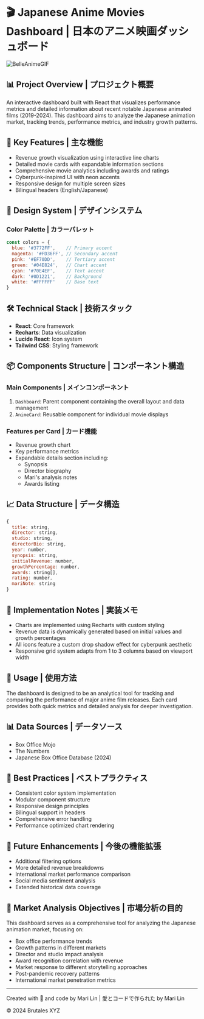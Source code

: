 # 🎬 Japanese Anime Movies Dashboard | 日本のアニメ映画ダッシュボード

![BelleAnimeGIF](https://github.com/user-attachments/assets/f4627101-64a5-4a4b-a748-6394b1387de4)


## 📊 Project Overview | プロジェクト概要
An interactive dashboard built with React that visualizes performance metrics and detailed information about recent notable Japanese animated films (2019-2024). This dashboard aims to analyze the Japanese animation market, tracking trends, performance metrics, and industry growth patterns.

## 🚀 Key Features | 主な機能
- Revenue growth visualization using interactive line charts
- Detailed movie cards with expandable information sections
- Comprehensive movie analytics including awards and ratings
- Cyberpunk-inspired UI with neon accents
- Responsive design for multiple screen sizes
- Bilingual headers (English/Japanese)

## 🎨 Design System | デザインシステム
### Color Palette | カラーパレット
```javascript
const colors = {
  blue: '#3772FF',    // Primary accent
  magenta: '#FD36FF', // Secondary accent
  pink: '#EF70DD',    // Tertiary accent
  green: '#04E824',   // Chart accent
  cyan: '#70E4EF',    // Text accent
  dark: '#0D1221',    // Background
  white: '#FFFFFF'    // Base text
}
```

## 🛠 Technical Stack | 技術スタック
- **React**: Core framework
- **Recharts**: Data visualization
- **Lucide React**: Icon system
- **Tailwind CSS**: Styling framework

## 📦 Components Structure | コンポーネント構造
### Main Components | メインコンポーネント
1. `Dashboard`: Parent component containing the overall layout and data management
2. `AnimeCard`: Reusable component for individual movie displays

### Features per Card | カード機能
- Revenue growth chart
- Key performance metrics
- Expandable details section including:
  - Synopsis
  - Director biography
  - Mari's analysis notes
  - Awards listing

## 📈 Data Structure | データ構造
```javascript
{
  title: string,
  director: string,
  studio: string,
  directorBio: string,
  year: number,
  synopsis: string,
  initialRevenue: number,
  growthPercentage: number,
  awards: string[],
  rating: number,
  mariNote: string
}
```

## 🔧 Implementation Notes | 実装メモ
- Charts are implemented using Recharts with custom styling
- Revenue data is dynamically generated based on initial values and growth percentages
- All icons feature a custom drop shadow effect for cyberpunk aesthetic
- Responsive grid system adapts from 1 to 3 columns based on viewport width

## 🎯 Usage | 使用方法
The dashboard is designed to be an analytical tool for tracking and comparing the performance of major anime film releases. Each card provides both quick metrics and detailed analysis for deeper investigation.

## 📊 Data Sources | データソース
- Box Office Mojo
- The Numbers
- Japanese Box Office Database (2024)

## 🔐 Best Practices | ベストプラクティス
- Consistent color system implementation
- Modular component structure
- Responsive design principles
- Bilingual support in headers
- Comprehensive error handling
- Performance optimized chart rendering

## 🌟 Future Enhancements | 今後の機能拡張
- Additional filtering options
- More detailed revenue breakdowns
- International market performance comparison
- Social media sentiment analysis
- Extended historical data coverage

## 🎯 Market Analysis Objectives | 市場分析の目的
This dashboard serves as a comprehensive tool for analyzing the Japanese animation market, focusing on:
- Box office performance trends
- Growth patterns in different markets
- Director and studio impact analysis
- Award recognition correlation with revenue
- Market response to different storytelling approaches
- Post-pandemic recovery patterns
- International market penetration metrics

---

Created with 💝 and code by Mari Lin | 愛とコードで作られた by Mari Lin

© 2024 Brutales XYZ
